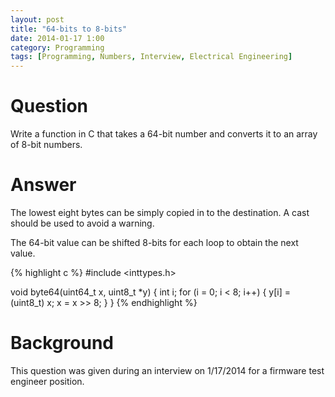 ```yaml
---
layout: post
title: "64-bits to 8-bits"
date: 2014-01-17 1:00
category: Programming
tags: [Programming, Numbers, Interview, Electrical Engineering]
---
```


# Question

Write a function in C that takes a 64-bit number and
converts it to an array of 8-bit numbers.

# Answer

The lowest eight bytes can be simply copied in to
the destination.  A cast should be used to avoid a warning.

The 64-bit value can be shifted 8-bits for each loop
to obtain the next value.

{% highlight c %}
#include <inttypes.h>

void byte64(uint64_t x, uint8_t *y) {
	int i;
	for (i = 0; i < 8; i++) {
		y[i] = (uint8_t) x;
		x = x >> 8;
	}
}
{% endhighlight %}

# Background

This question was given during an interview on 1/17/2014 for
a firmware test engineer position.
